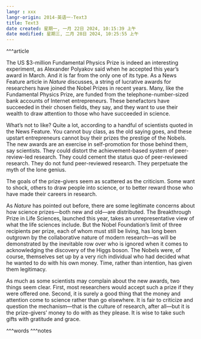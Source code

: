 ```yaml
---
langr : xxx
langr-origin: 2014-英语一-Text3
title: Text3
date created: 星期一, 一月 22日 2024, 10:15:39 上午
date modified: 星期三, 二月 28日 2024, 10:25:55 上午
---
```


^^^article

The US $3-million Fundamental Physics Prize is indeed an interesting experiment, as Alexander Polyakov said when he accepted this year’s award in March. And it is far from the only one of its type. As a News Feature article in _Nature_ discusses, a string of lucrative awards for researchers have joined the Nobel Prizes in recent years. Many, like the Fundamental Physics Prize, are funded from the telephone-number-sized bank accounts of Internet entrepreneurs. These benefactors have succeeded in their chosen fields, they say, and they want to use their wealth to draw attention to those who have succeeded in science.

What’s not to like? Quite a lot, according to a handful of scientists quoted in the News Feature. You cannot buy class, as the old saying goes, and these upstart entrepreneurs cannot buy their prizes the prestige of the Nobels. The new awards are an exercise in self-promotion for those behind them, say scientists. They could distort the achievement-based system of peer-review-led research. They could cement the status quo of peer-reviewed research. They do not fund peer-reviewed research. They perpetuate the myth of the lone genius.

The goals of the prize-givers seem as scattered as the criticism. Some want to shock, others to draw people into science, or to better reward those who have made their careers in research.

As _Nature_ has pointed out before, there are some legitimate concerns about how science prizes—both new and old—are distributed. The Breakthrough Prize in Life Sciences, launched this year, takes an unrepresentative view of what the life sciences include. But the Nobel Foundation’s limit of three recipients per prize, each of whom must still be living, has long been outgrown by the collaborative nature of modern research—as will be demonstrated by the inevitable row over who is ignored when it comes to acknowledging the discovery of the Higgs boson. The Nobels were, of course, themselves set up by a very rich individual who had decided what he wanted to do with his own money. Time, rather than intention, has given them legitimacy.

As much as some scientists may complain about the new awards, two things seem clear. First, most researchers would accept such a prize if they were offered one. Second, it is surely a good thing that the money and attention come to science rather than go elsewhere. It is fair to criticize and question the mechanism—that is the culture of research, after all—but it is the prize-givers’ money to do with as they please. It is wise to take such gifts with gratitude and grace.




^^^words
^^^notes
